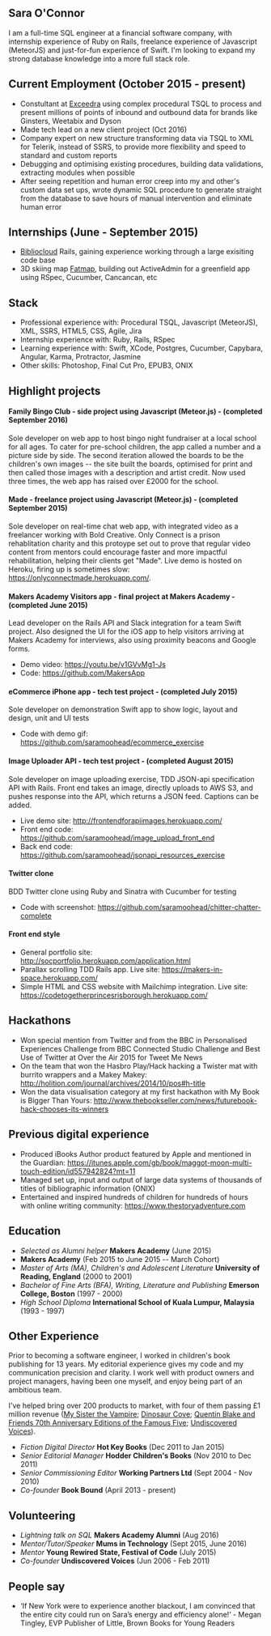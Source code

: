 ## Sara O'Connor

I am a full-time SQL engineer at a financial software company, with internship experience of Ruby on Rails, freelance experience of Javascript (MeteorJS) and just-for-fun experience of Swift. I'm looking to expand my strong database knowledge into a more full stack role.

## Current Employment (October 2015 - present)
- Constultant at [Exceedra](http://www.exceedra.com/) using complex procedural TSQL to process and present millions of points of inbound and outbound data for brands like Ginsters, Weetabix and Dyson
- Made tech lead on a new client project (Oct 2016)
- Company expert on new structure transforming data via TSQL to XML for Telerik, instead of SSRS, to provide more flexibility and speed to standard and custom reports
- Debugging and optimising existing procedures, building data validations, extracting modules when possible
- After seeing repetition and human error creep into my and other's custom data set ups, wrote dynamic SQL procedure to generate straight from the database to save hours of manual intervention and eliminate human error

## Internships (June - September 2015)
- [Bibliocloud](http://bibliocloud.com/) Rails, gaining experience working through a large exisiting code base
- 3D skiing map [Fatmap](http://fatmap.com/), building out ActiveAdmin for a greenfield app using RSpec, Cucumber, Cancancan, etc

## Stack
- Professional experience with: Procedural TSQL, Javascript (MeteorJS), XML, SSRS, HTML5, CSS, Agile, Jira
- Internship experience with: Ruby, Rails, RSpec
- Learning experience with: Swift, XCode, Postgres, Cucumber, Capybara, Angular, Karma, Protractor, Jasmine
- Other skills: Photoshop, Final Cut Pro, EPUB3, ONIX


## Highlight projects
#### Family Bingo Club - side project using Javascript (Meteor.js) - (completed September 2016)
Sole developer on web app to host bingo night fundraiser at a local school for all ages. To cater for pre-school children, the app called a number and a picture side by side. The second iteration allowed the boards to be the children's own images -- the site built the boards, optimised for print and then called those images with a description and artist credit. Now used three times, the web app has raised over £2000 for the school.

#### Made - freelance project using Javascript (Meteor.js) - (completed September 2015)
Sole developer on real-time chat web app, with integrated video as a freelancer working with Bold Creative. Only Connect is a prison rehablitation charity and this protoype set out to prove that regular video content from mentors could encourage faster and more impactful rehabilitation, helping their clients get "Made". Live demo is hosted on Heroku, firing up is sometimes slow: https://onlyconnectmade.herokuapp.com/.

#### Makers Academy Visitors app - final project at Makers Academy - (completed June 2015)
Lead developer on the Rails API and Slack integration for a team Swift project. Also designed the UI for the iOS app to help visitors arriving at Makers Academy for interviews, also using proximity beacons and Google forms.
- Demo video: https://youtu.be/v1GVvMg1-Js
- Code: https://github.com/MakersApp

#### eCommerce iPhone app - tech test project - (completed July 2015)
Sole developer on demonstration Swift app to show logic, layout and design, unit and UI tests
- Code with demo gif: https://github.com/saramoohead/ecommerce_exercise

#### Image Uploader API - tech test project - (completed August 2015)
Sole developer on image uploading exercise, TDD JSON-api specification API with Rails. Front end takes an image, directly uploads to AWS S3, and pushes response into the API, which returns a JSON feed. Captions can be added.
- Live demo site: http://frontendforapiimages.herokuapp.com/
- Front end code: https://github.com/saramoohead/image_upload_front_end
- Back end code: https://github.com/saramoohead/jsonapi_resources_exercise

#### Twitter clone
BDD Twitter clone using Ruby and Sinatra with Cucumber for testing
- Code with screenshot: https://github.com/saramoohead/chitter-chatter-complete

#### Front end style
- General portfolio site: http://socportfolio.herokuapp.com/application.html
- Parallax scrolling TDD Rails app. Live site: https://makers-in-space.herokuapp.com/
- Simple HTML and CSS website with Mailchimp integration. Live site: https://codetogetherprincesrisborough.herokuapp.com/

## Hackathons
- Won special mention from Twitter and from the BBC in Personalised Experiences Challenge from BBC Connected Studio Challenge and Best Use of Twitter at Over the Air 2015 for Tweet Me News
- On the team that won the Hasbro Play/Hack hacking a Twister mat with burrito wrappers and a Makey Makey: http://holition.com/journal/archives/2014/10/pos#h-title
- Won the data visualisation category at my first hackathon with My Book is Bigger Than Yours: http://www.thebookseller.com/news/futurebook-hack-chooses-its-winners

## Previous digital experience
- Produced iBooks Author product featured by Apple and mentioned in the Guardian: https://itunes.apple.com/gb/book/maggot-moon-multi-touch-edition/id557942824?mt=11
- Managed set up, input and output of large data systems of thousands of titles of bibliographic information (ONIX)
- Entertained and inspired hundreds of children for hundreds of hours with online writing community: https://www.thestoryadventure.com

## Education
- *Selected as Alumni helper* **Makers Academy** (June 2015)
- **Makers Academy** (Feb 2015 to June 2015 -- March Cohort)
- *Master of Arts (MA), Children's and Adolescent Literature* **University of Reading, England** (2000 to 2001)
- *Bachelor of Fine Arts (BFA), Writing, Literature and Publishing* **Emerson College, Boston** (1997 - 2000)
- *High School Diploma* **International School of Kuala Lumpur, Malaysia** (1993 - 1997)

## Other Experience
Prior to becoming a software engineer, I worked in children's book publishing for 13 years. My editorial experience gives my code and my communication precision and clarity. I work well with product owners and project managers, having been one myself, and enjoy being part of an ambitious team.

I've helped bring over 200 products to market, with four of them passing £1 million revenue ([My Sister the Vampire](https://www.egmont.co.uk/books/category/fiction/series/my-sister-the-vampire/483); [Dinosaur Cove](http://www.dinosaurcove.co.uk/); [Quentin Blake and Friends 70th Anniversary Editions of the Famous Five](https://www.theguardian.com/books/gallery/2012/feb/24/enid-blyton-famous-five-70-in-pictures); [Undiscovered Voices](http://www.undiscoveredvoices.com/)).

- *Fiction Digital Director* **Hot Key Books** (Dec 2011 to Jan 2015)
- *Senior Editorial Manager* **Hodder Children's Books** (Nov 2010 to Dec 2011)
- *Senior Commissioning Editor* **Working Partners Ltd** (Sept 2004 - Nov 2010)
- *Co-founder* **Book Bound** (April 2013 - present)

## Volunteering
- *Lightning talk on SQL* **Makers Academy Alumni** (Aug 2016)
- *Mentor/Tutor/Speaker* **Mums in Technology** (Sept 2015, June 2016)
- *Mentor* **Young Rewired State, Festival of Code** (July 2015)
- *Co-founder* **Undiscovered Voices** (Jun 2006 - Feb 2011)

## People say
- ‘If New York were to experience another blackout, I am convinced that the entire city could run on Sara’s energy and efficiency alone!’ - Megan Tingley, EVP Publisher of Little, Brown Books for Young Readers
